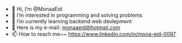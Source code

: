- 👋 Hi, I’m @MonaaEid
- 👀 I’m interested in programming and solving problems
- 🌱 I’m currently learning backend web devlepment
- 🌱 Here is my e-mail: monaaeid@hotmail.com
- 📫 How to reach me~~ https://www.linkedin.com/in/mona-eid-0097
<!---
MonaaEid/MonaaEid is a ✨ special ✨ repository because its `README.md` (this file) appears on your GitHub profile.
You can click the Preview link to take a look at your changes.
--->
